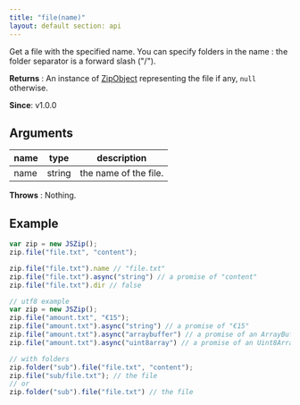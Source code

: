 ```yaml
---
title: "file(name)"
layout: default section: api
---
```


Get a file with the specified name. You can specify folders in the name : the folder separator is a forward slash ("/").

__Returns__ : An instance of [ZipObject]({{site.baseurl}}/documentation/api_zipobject.html) representing the file if
any, `null` otherwise.

__Since__: v1.0.0

## Arguments

name | type   | description
-----|--------|-------------
name | string | the name of the file.

__Throws__ : Nothing.

<!-- __Complexity__ : This is a simple lookup in **O(1)**. -->

## Example

```js
var zip = new JSZip();
zip.file("file.txt", "content");

zip.file("file.txt").name // "file.txt"
zip.file("file.txt").async("string") // a promise of "content"
zip.file("file.txt").dir // false

// utf8 example
var zip = new JSZip();
zip.file("amount.txt", "€15");
zip.file("amount.txt").async("string") // a promise of "€15"
zip.file("amount.txt").async("arraybuffer") // a promise of an ArrayBuffer containing €15 encoded as utf8
zip.file("amount.txt").async("uint8array") // a promise of an Uint8Array containing €15 encoded as utf8

// with folders
zip.folder("sub").file("file.txt", "content");
zip.file("sub/file.txt"); // the file
// or
zip.folder("sub").file("file.txt") // the file
```


